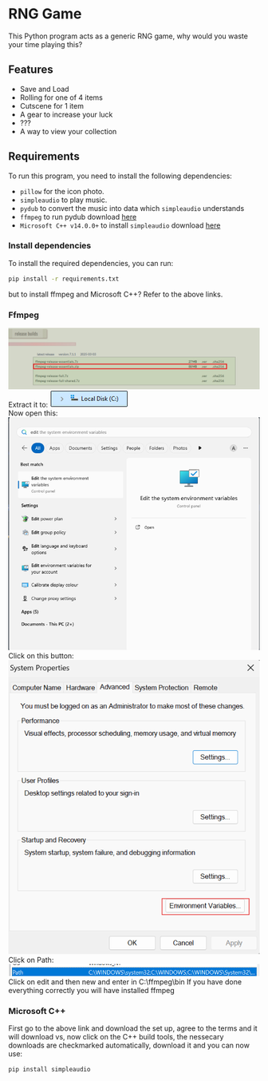 # RNG Game

This Python program acts as a generic RNG game, why would you waste your time playing this?

## Features
- Save and Load
- Rolling for one of 4 items
- Cutscene for 1 item
- A gear to increase your luck
- ???
- A way to view your collection

## Requirements
To run this program, you need to install the following dependencies:

- `pillow` for the icon photo.
- `simpleaudio` to play music.
- `pydub` to convert the music into data which `simpleaudio` understands
- `ffmpeg` to run pydub download [here](https://www.gyan.dev/ffmpeg/builds/)
- `Microsoft C++ v14.0.0+` to install `simpleaudio` download [here](https://visualstudio.microsoft.com/visual-cpp-build-tools/)

### Install dependencies
To install the required dependencies, you can run:

```bash
pip install -r requirements.txt
```
but to install ffmpeg and Microsoft C++?
Refer to the above links.

### Ffmpeg
![Guide Image](ffmpeg.png)
<br>
Extract it to:
![Guide Image](Disk.png)
<br>
Now open this:<br>
![Guide Image](System.png)
<br>
Click on this button:<br>
![Guide Image](Environment.png)
<br>
Click on Path:
![Guide Image](Path.png)
<br>
Click on edit and then new and enter in C:\ffmpeg\bin
If you have done everything correctly you will have installed ffmpeg

### Microsoft C++

First go to the above link and download the set up, agree to the terms and it will download vs, now click on the C++ build tools, the nessecary downloads are checkmarked automatically, download it and you can now use:
```bash
pip install simpleaudio
```